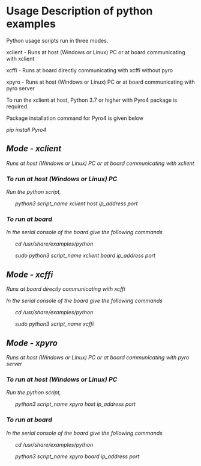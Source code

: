 <h1> Usage Description of python examples </h1>


<p>Python usage scripts run in three modes.</p>
<p>xclient - Runs at host (Windows or Linux) PC or at board communicating with xclient</p>
<p>xcffi - Runs at board directly communicating with xcffi without pyro</p>
<p>xpyro - Runs at host (Windows or Linux) PC or at board communicating with pyro server</p>
<p>To run the xclient at host, Python 3.7 or higher with Pyro4 package is required.<p>
<p>Package installation command for Pyro4 is given below<p>
<i>pip install Pyro4<i>

<h2>Mode - xclient</h2>

<p>Runs at host (Windows or Linux) PC or at board communicating with xclient</p>
<h3>To run at host (Windows or Linux) PC</h3>
<p>Run the python script,</p>
<ul>python3 <i>script_name</i> xclient host ip_address port</ul>
<h3>To run at board</h3>
<p>In the serial console of the board give the following commands</p>
<ul>cd /usr/share/examples/python</ul>
<ul>sudo python3 <i>script_name</i> xclient board ip_address port</ul>

<h2>Mode - xcffi</h2>

<p>Runs at board directly communicating with xcffi</p>

<p>In the serial console of the board give the following commands</p>
<ul>cd /usr/share/examples/python</ul>
<ul>sudo python3 <i>script_name</i> xcffi</ul>

<h2>Mode - xpyro</h2>

<p>Runs at host (Windows or Linux) PC or at board communicating with pyro server</p>
<h3>To run at host (Windows or Linux) PC</h3>
<p>Run the python script,</p>
<ul>python3 <i>script_name</i> xpyro host ip_address port</ul>
<h3>To run at board</h3>
<p>In the serial console of the board give the following commands</p>
<ul>cd /usr/share/examples/python</ul>
<ul>python3 <i>script_name</i> xpyro board ip_address port</ul>
